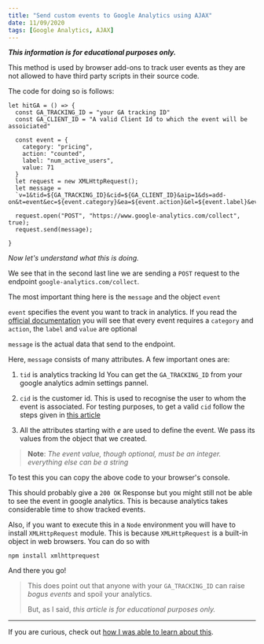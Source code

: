 ```yaml
---
title: "Send custom events to Google Analytics using AJAX"
date: 11/09/2020
tags: [Google Analytics, AJAX]
---
```

***This information is for educational purposes only.***

This method is used by browser add-ons to track user events as they are not allowed to have third party scripts in their source code.

The code for doing so is follows:

```
let hitGA = () => {
  const GA_TRACKING_ID = "your GA tracking ID"
  const GA_CLIENT_ID = "A valid Client Id to which the event will be assoiciated"

  const event = {
    category: "pricing",
    action: "counted",
    label: "num_active_users",
    value: 71
  }
  let request = new XMLHttpRequest();
  let message = 
  `v=1&tid=${GA_TRACKING_ID}&cid=${GA_CLIENT_ID}&aip=1&ds=add-on&t=event&ec=${event.category}&ea=${event.action}&el=${event.label}&ev=${event.value}`

  request.open("POST", "https://www.google-analytics.com/collect", true);
  request.send(message);

}
```

*Now let's understand what this is doing.*

We see that in the second last line we are sending a `POST` request to the endpoint `google-analytics.com/collect`.

The most important thing here is the `message` and the object `event`

`event` specifies the event you want to track in analytics. If you read the [official documentation](https://developers.google.com/analytics/devguides/collection/protocol/v1/parameters#events)  you will see that every event requires a `category` and `action`, the `label` and `value` are optional 

`message` is the actual  data that send to the endpoint.
<!--  -->
Here, `message` consists of many attributes. A few important ones are:
1. `tid`  is analytics tracking Id You can get the `GA_TRACKING_ID` from your google analytics admin settings pannel.

2. `cid` is the customer id. This is used to recognise the user to whom the event is associated. For testing purposes, to get a valid `cid` follow the steps given in [this article](https://www.owox.com/blog/use-cases/google-analytics-client-id/)

3. All the attributes starting with *e* are used to define the event. We pass its values from the object that we created.

>**Note**: *The event value, though optional, must be an integer. everything else can be a string*

To test this you can copy the above code to your browser's console.

This should probably give a `200 OK` Response but you might still not be able to see the event in google analytics. This is because analytics takes considerable time to show tracked events.

Also, if you want to execute this in a `Node` environment you will have to install `XMLHttpRequest` module. This is because `XMLHttpRequest` is a built-in object in web browsers. You can do so with 
```
npm install xmlhttprequest
```
And there you go!

>This does point out that anyone with your `GA_TRACKING_ID` can raise _bogus events_ and spoil your analytics.
>
>But, as I said, *this article is for educational purposes only.*

---

If you are curious, check out [how I was able to learn about this](/how-to-add-custom-KPI-tracking-in-Google-analytics). 